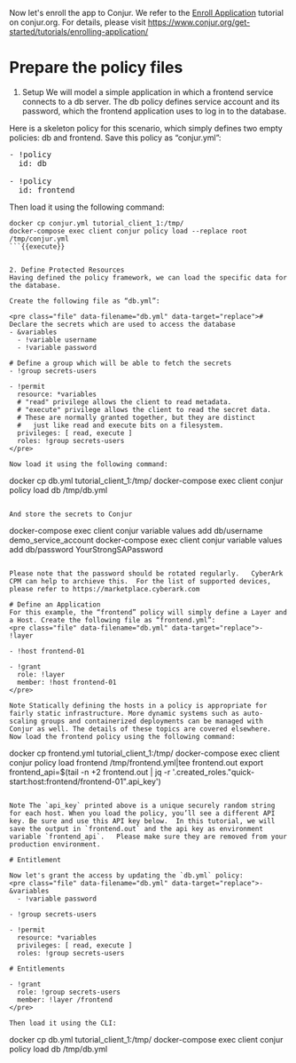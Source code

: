 
Now let's enroll the app to Conjur.   We refer to the [Enroll Application](https://www.conjur.org/get-started/tutorials/enrolling-application/) tutorial on conjur.org.   For details, please visit https://www.conjur.org/get-started/tutorials/enrolling-application/

# Prepare the policy files

1. Setup
We will model a simple application in which a frontend service connects to a db server. The db policy defines service account and its password, which the frontend application uses to log in to the database.

Here is a skeleton policy for this scenario, which simply defines two empty policies: db and frontend. Save this policy as “conjur.yml”:
<pre class="file" data-filename="conjur.yml" data-target="replace">- !policy
  id: db

- !policy
  id: frontend
</pre>

Then load it using the following command:
```
docker cp conjur.yml tutorial_client_1:/tmp/
docker-compose exec client conjur policy load --replace root /tmp/conjur.yml
```{{execute}}


2. Define Protected Resources
Having defined the policy framework, we can load the specific data for the database.

Create the following file as “db.yml”:

<pre class="file" data-filename="db.yml" data-target="replace"># Declare the secrets which are used to access the database
- &variables
  - !variable username
  - !variable password

# Define a group which will be able to fetch the secrets
- !group secrets-users

- !permit
  resource: *variables
  # "read" privilege allows the client to read metadata.
  # "execute" privilege allows the client to read the secret data.
  # These are normally granted together, but they are distinct
  #   just like read and execute bits on a filesystem.
  privileges: [ read, execute ]
  roles: !group secrets-users
</pre>

Now load it using the following command:

```
docker cp db.yml tutorial_client_1:/tmp/
docker-compose exec client conjur policy load db /tmp/db.yml
```{{execute}}

And store the secrets to Conjur
```
docker-compose exec client conjur variable values add db/username demo_service_account
docker-compose exec client conjur variable values add db/password YourStrongSAPassword
```{{execute}}

Please note that the password should be rotated regularly.   CyberArk CPM can help to archieve this.  For the list of supported devices, please refer to https://marketplace.cyberark.com

# Define an Application
For this example, the “frontend” policy will simply define a Layer and a Host. Create the following file as “frontend.yml”:
<pre class="file" data-filename="db.yml" data-target="replace">- !layer

- !host frontend-01

- !grant
  role: !layer
  member: !host frontend-01
</pre>
  
Note Statically defining the hosts in a policy is appropriate for fairly static infrastructure. More dynamic systems such as auto-scaling groups and containerized deployments can be managed with Conjur as well. The details of these topics are covered elsewhere.
Now load the frontend policy using the following command:

```
docker cp frontend.yml tutorial_client_1:/tmp/
docker-compose exec client conjur policy load frontend /tmp/frontend.yml|tee frontend.out
export frontend_api=$(tail -n +2 frontend.out | jq -r '.created_roles."quick-start:host:frontend/frontend-01".api_key')
```{{execute}}

Note The `api_key` printed above is a unique securely random string for each host. When you load the policy, you’ll see a different API key. Be sure and use this API key below.  In this tutorial, we will save the output in `frontend.out` and the api key as environment variable `frontend_api`.   Please make sure they are removed from your production environment.

# Entitlement

Now let's grant the access by updating the `db.yml` policy:
<pre class="file" data-filename="db.yml" data-target="replace">- &variables
  - !variable password

- !group secrets-users

- !permit
  resource: *variables
  privileges: [ read, execute ]
  roles: !group secrets-users

# Entitlements

- !grant
  role: !group secrets-users
  member: !layer /frontend
</pre>

Then load it using the CLI:
```
docker cp db.yml tutorial_client_1:/tmp/
docker-compose exec client conjur policy load db /tmp/db.yml
```{{execute}}

